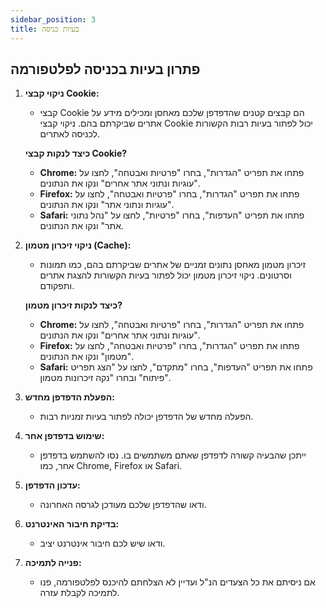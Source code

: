 ```yaml
---
sidebar_position: 3
title: בעיות כניסה
---
```

## פתרון בעיות בכניסה לפלטפורמה

1. **ניקוי קבצי Cookie:**
   - קבצי Cookie הם קבצים קטנים שהדפדפן שלכם מאחסן ומכילים מידע על אתרים שביקרתם בהם. ניקוי קבצי Cookie יכול לפתור בעיות רבות הקשורות לכניסה לאתרים.

   **כיצד לנקות קבצי Cookie?**
   - **Chrome:** פתחו את תפריט "הגדרות", בחרו "פרטיות ואבטחה", לחצו על "עוגיות ונתוני אתר אחרים" ונקו את הנתונים.
   - **Firefox:** פתחו את תפריט "הגדרות", בחרו "פרטיות ואבטחה", לחצו על "עוגיות ונתוני אתר" ונקו את הנתונים.
   - **Safari:** פתחו את תפריט "העדפות", בחרו "פרטיות", לחצו על "נהל נתוני אתר" ונקו את הנתונים.

2. **ניקוי זיכרון מטמון (Cache):**
   - זיכרון מטמון מאחסן נתונים זמניים של אתרים שביקרתם בהם, כמו תמונות וסרטונים. ניקוי זיכרון מטמון יכול לפתור בעיות הקשורות להצגת אתרים ותפקודם.

   **כיצד לנקות זיכרון מטמון?**
   - **Chrome:** פתחו את תפריט "הגדרות", בחרו "פרטיות ואבטחה", לחצו על "עוגיות ונתוני אתר אחרים" ונקו את הנתונים.
   - **Firefox:** פתחו את תפריט "הגדרות", בחרו "פרטיות ואבטחה", לחצו על "מטמון" ונקו את הנתונים.
   - **Safari:** פתחו את תפריט "העדפות", בחרו "מתקדם", לחצו על "הצג תפריט פיתוח" ובחרו "נקה זיכרונות מטמון".

3. **הפעלת הדפדפן מחדש:**
   - הפעלה מחדש של הדפדפן יכולה לפתור בעיות זמניות רבות.

4. **שימוש בדפדפן אחר:**
   - ייתכן שהבעיה קשורה לדפדפן שאתם משתמשים בו. נסו להשתמש בדפדפן אחר, כמו Chrome, Firefox או Safari.

5. **עדכון הדפדפן:**
   - ודאו שהדפדפן שלכם מעודכן לגרסה האחרונה.

6. **בדיקת חיבור האינטרנט:**
   - ודאו שיש לכם חיבור אינטרנט יציב.

7. **פנייה לתמיכה:**
   - אם ניסיתם את כל הצעדים הנ"ל ועדיין לא הצלחתם להיכנס לפלטפורמה, פנו לתמיכה לקבלת עזרה.